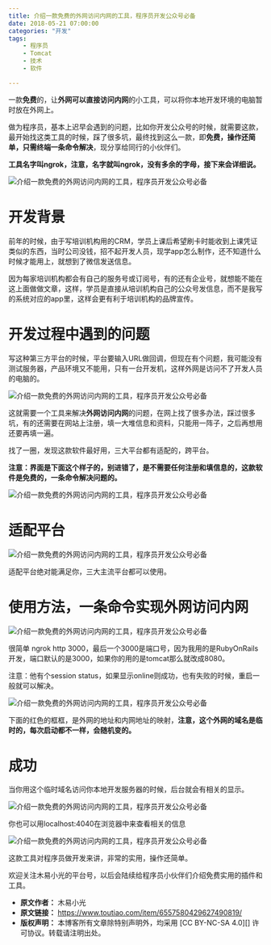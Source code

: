 ```yaml
---
title: 介绍一款免费的外网访问内网的工具，程序员开发公众号必备
date: 2018-05-21 07:00:00
categories: "开发"
tags:
	- 程序员
	- Tomcat
	- 技术
	- 软件

---
```


一款**免费**的，让**外网可以直接访问内网**的小工具，可以将你本地开发环境的电脑暂时放在外网上。

做为程序员，基本上迟早会遇到的问题，比如你开发公众号的时候，就需要这款，最开始找这类工具的时候，踩了很多坑，最终找到这么一款，即**免费，操作还简单，只需终端一条命令解决**，现分享给同行的小伙伴们。

**工具名字叫ngrok，注意，名字就叫ngrok，没有多余的字母，接下来会详细说。**

![介绍一款免费的外网访问内网的工具，程序员开发公众号必备][EFM3-MZNV-FRJE.jpg]

# 开发背景 #

前年的时候，由于写培训机构用的CRM，学员上课后希望刷卡时能收到上课凭证类似的东西，当时公司没钱，招不起开发人员，现学app怎么制作，还不知道什么时候才能用上，就想到了微信发送信息。

因为每家培训机构都会有自己的服务号或订阅号，有的还有企业号，就想能不能在这上面做做文章，这样，学员是直接从培训机构自己的公众号发信息，而不是我写的系统对应的app里，这样会更有利于培训机构的品牌宣传。

# 开发过程中遇到的问题 #

写这种第三方平台的时候，平台要输入URL做回调，但现在有个问题，我可能没有测试服务器，产品环境又不能用，只有一台开发机，这样外网是访问不了开发人员的电脑的。

![介绍一款免费的外网访问内网的工具，程序员开发公众号必备][JQJE-YZVJ-FJNB.jpg]

这就需要一个工具来解决**外网访问内网**的问题，在网上找了很多办法，踩过很多坑，有的还需要在网站上注册，填一大堆信息和资料，只能用一阵子，之后再想用还要再填一遍。

找了一圈，发现这款软件最好用，三大平台都有适配的，跨平台。

**注意：界面是下面这个样子的，别进错了，是不需要任何注册和填信息的，这款软件是免费的，一条命令解决问题的。**

![介绍一款免费的外网访问内网的工具，程序员开发公众号必备][ZQEV-IIFF-ZR32.jpg]

# 适配平台 #

![介绍一款免费的外网访问内网的工具，程序员开发公众号必备][Y3IZ-A3UM-ARMU.jpg]

适配平台绝对能满足你，三大主流平台都可以使用。

# 使用方法，一条命令实现外网访问内网 #

![介绍一款免费的外网访问内网的工具，程序员开发公众号必备][UEAN-RIQJ-MERZ.jpg]

很简单 ngrok http 3000，最后一个3000是端口号，因为我用的是RubyOnRails开发，端口默认的是3000，如果你的用的是tomcat那么就改成8080。

注意：他有个session status，如果显示online则成功，也有失败的时候，重启一般就可以解决。

![介绍一款免费的外网访问内网的工具，程序员开发公众号必备][VZBR-A2ZI-BMBV.jpg]

下面的红色的框框，是外网的地址和内网地址的映射，**注意，这个外网的域名是临时的，每次启动都不一样，会随机变的。**

# 成功 #

当你用这个临时域名访问你本地开发服务器的时候，后台就会有相关的显示。

![介绍一款免费的外网访问内网的工具，程序员开发公众号必备][AZRQ-IVRF-QZNR.jpg]

你也可以用localhost:4040在浏览器中来查看相关的信息

![介绍一款免费的外网访问内网的工具，程序员开发公众号必备][JZFJ-QNJF-UMVZ.jpg]

这款工具对程序员做开发来讲，非常的实用，操作还简单。

欢迎关注木易小光的平台号，以后会陆续给程序员小伙伴们介绍免费实用的插件和工具。


[EFM3-MZNV-FRJE.jpg]: /pro/os/crawler/EFM3-MZNV-FRJE.jpg
[JQJE-YZVJ-FJNB.jpg]: /pro/os/crawler/JQJE-YZVJ-FJNB.jpg
[ZQEV-IIFF-ZR32.jpg]: /pro/os/crawler/ZQEV-IIFF-ZR32.jpg
[Y3IZ-A3UM-ARMU.jpg]: /pro/os/crawler/Y3IZ-A3UM-ARMU.jpg
[UEAN-RIQJ-MERZ.jpg]: /pro/os/crawler/UEAN-RIQJ-MERZ.jpg
[VZBR-A2ZI-BMBV.jpg]: /pro/os/crawler/VZBR-A2ZI-BMBV.jpg
[AZRQ-IVRF-QZNR.jpg]: /pro/os/crawler/AZRQ-IVRF-QZNR.jpg
[JZFJ-QNJF-UMVZ.jpg]: /pro/os/crawler/JZFJ-QNJF-UMVZ.jpg
 *  **原文作者：** 木易小光
 *  **原文链接：** https://www.toutiao.com/item/6557580429627490819/
 *  **版权声明：** 本博客所有文章除特别声明外，均采用 [CC BY-NC-SA 4.0][] 许可协议。转载请注明出处。